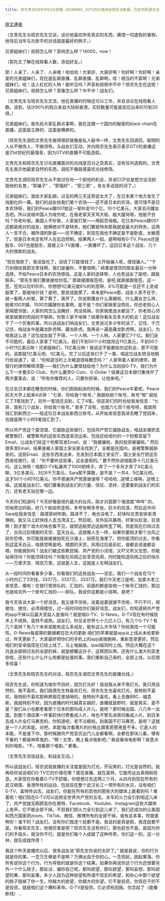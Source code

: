 ```yaml
---
title: 郭文贵2020年8月4日直播 20200804_3GTV的价值用金钱无法衡量，历史的机遇无法计算，这都是因为战友的信任和支持
---
```


[原文連接](https://gnews.org/ThreadView/53481952)

（文贵先生与班农先生交谈，谈论他喜欢所有真实的东西，痛恨一切虚假的事物，他背后当年与刘彦平的对话就是最好的例子。）


兄弟姐妹们！视频怎么样？音响怎么样？14000，now！


（郭先生了解在线观看人数，添加好友。）


耶！人来了、人来了、人来喽！哈哈哈！大家好、大家好啊！你好啊！你好啊！亲爱的兄弟姐妹们，现在是乱聊直播、乱聊直播、乱聊啊。哇！相当的不孬啊！兄弟姐妹们，哇！这人杠杠的人呐！能听见吗？声音和视频中不中？班农先生在这呢！兄弟姐妹们，视频怎么样？音像怎么样？中不中！战友们。


（文贵先生与班农先生交流，他在直播的时候还可以工作，并且谈论在线观看人数。谈到，估计90%的观众来自大陆和香港，实际数量可能是反应出来的10到20倍。）


兄弟姐妹们，我先给大家乱聊点事啊，我在这跟一个国内的秘密的black chain在直播，这面是立屏的、这面是横屏的。


（班农先生调侃文贵先生做得很好就像是私人秘书一样，文贵先生回调侃，聪明的人从不做伟人，不做领导。与战友们互动，并向班农先生表示表示GTV的直播这是21st世纪的最强音，因为GTV的直播不可能造假。


文贵先生和班农先生讨论直播面对的光线是百分之百真实，没有任何造假的，文贵先生表示他最爱自然的东西，调侃不像路德喜欢光线修饰。


文贵先生调侃班农先生从不放过任何一个损他的机会，并说CCP总是想方设法损毁他的名誉，“郭骗子” 、“郭强奸” 、“郭三邪” ，有太多诋毁的词了。）


兄弟姐妹们，我给大家乱聊。过去的两三天这奇迹太大了，在日本某个地方发生了戏剧化的一幕。我们的战友给我们某个农场——还不是日本的农场，很可惜不是日本农场呀，我们的Peace跟007她这一架吵走10个亿、10个亿美元，大家去问魔女去吧。所以说咱中国人为啥穷呢，在我老家天天骂大街、敲大腿骂呀，他能不穷吗？你老吵架。美国人不吵架，人家是打架——用航空母舰。在日本Peace跟007这都是绝对的战友，她俩绝对不是特务，她们要是特务那我就是最大的特务。这两人一言不合，被所谓的卧底——还不确定，到现在我也不确定是不是卧底，太敏感了。但是日本肯定有坏人在后边控制。结果两人一掐，是啊咱有G-TV, Peace还是股东、007也是股东，直接上G-TV直播，一直播坏了。这回日本这个战友、几个大的借款的战友。


“现在借款了，我没饭吃了，没钱了只能借钱了，又开始骗人呢，借钱骗人。” “千万别借给我郭文贵钱啊，我们是骗你，不要借啊。” 结果是借贷的朋友最后一分钟选择，不给Peace日本的农场借钱。这是人家的选择呀，人也老战友了是吧，跟我联系，“郭先生我们要直接给你签。” 那直接跟我签吧，是吧,就直接跟我签。这一签，签完以后叭叭叭，你想想1亿美元就6%的利息呀，6%可能是一旦还不上变成股票了，那是啥价钱？是吧，那变成股票了。本来是Peace那，战友人家不在乎，就一看两人吵架，算了算了，离开了。你说那魔女什么离婚啦、什么魔女怎么样，她离100次婚、1000次婚跟你毛事啊，是不是？你们家锅里没肉吃，你还老担心人家隔壁邻居，人家的肉怎么没腌好、肉没炖熟。你家锅里连水都没了，你老担心邻居家锅里的肉炖的不够熟，你管人家干啥嘛？结果你看失去多大的机会！这位战友干了一个厉害的事。所以说战友们呐战友们，文贵说过多少年的话了，记住、千万记住，咱战友中是藏龙卧虎啊、藏龙卧虎。我再说一遍是藏龙卧虎啊，战友们。为啥我这么说？这位战友就了不得，一个人呐、一个人呐，人家要汇7个亿。我们说不可能的，最后人家拿了1亿美元，我们不到50个小时就将近11亿美元，不到50个小时11亿美元呐！兄弟姐妹们，11亿美元呐！我说这不能都给你这机会，那不可能的。说那就1亿美元吧、1亿美元。完了以后这哥们干了一事，咱这位战友把当地银行给说通了，说：“你知道当时上次被退钱啥概念吗？” 人家带着人家的律师，跟银行的律师解释清楚——我们为什么要借钱给他？为什么当初投G-TV，我们为什么下一步要买G-Club，为什么要弄G-Coin、G-Dollar？结果这日本银行集体开了两次董事会，说：“所有你推荐的人，只要你担保，让他来吧。” 


在过去日本都在睡觉的时候，你们刚刚起床的时候，我们的Peace牛着呢，Peace前天大早上起来4点钟：“七哥，你给我个账号。” 我就给她个账号，账号“啪” 就给汇了3笔钱到了，另外一笔钱还没到，汇了4笔。但这哥们同时也给我发信息：“七哥，我有几个战友，你给我个账号。” 我多了没有，也就六七百个账号吧，我就把钱汇到新西兰——给这位日本战友新西兰账号。从开始发信息我进去睡了觉回来，也就是两个小时5笔钱汇到了。


所以共产党这个耍流氓，它威胁这些银行，包括共产党它威胁战友，咱战友被抓去被警察打、被警察骂的这些东西逐渐流出来。包括还给纽约的一个检察官留下Email，让战友们给这个检察官发Email，说：“我被骗啦，我的投资被骗啦。” 然后很多发Email，结果是被人家国土安全部全找到了，全都是在国内，是被警察威胁发的。这些Email、这些东西发出来，先发到日本国土安全厅，国土安全厅把这东西发给银行，说：“你不要听这些事，这全是假的。” 要不然你说咱能弄十几亿美元吗，这么快呀！咱那G-TV私募弄了1000把椅子，弄了一个多月才弄了4亿美元嘛，3亿多美元、3亿6千万美元，Sara那不算数，是不是？一共4、5亿美元吧。这才50个小时11亿美元，你不感谢共产党感谢谁呀？哈哈哈…逆增上缘呐，逆增上缘。这就是战友们，咱们要看到战友们的力量、信任、坚持，还要看到战友们的实力，还有老天站在哪一边。


今天你们知道吗？今天好像是纽约最大的台风，刚才对面那个海浪就“哗哗” 的，哎呦旁边的船，好几个船给吹歪啦，多夸张啊多夸张。巨大的风浪，然后这中间Sara给我发信息：路德家树吹倒，路进不了、电也没电了，赶快叫文贵安排来清理树。我又马上赶快找人去当清洁工。然后呢，另外狂风暴雨、好家伙巨浪，巨浪啊！刚才那个浪大的啥也看不见，就把这船旁边这船吹歪了啊。但是现在已经过去了，台风过后晴朗的天空、蓝天白云。这就像人生一样，如果你要刚才那个台风之前你恐惧，你可能就直接被拍死在沙滩上，拍死在海里了。但你能顶的过去，你看到这蓝天白云，啥感觉啊是吧。晴朗的天空，风雨过后是彩虹，谁都会说谁都会唱，你能做到吗？战友们被这些欺民贼、共产党的小流氓，又吓又吹又忽悠，你能站得住吗？你能顶得住吗？你能在风雨之前享受风雨，同时能知道风雨之后的快乐——万里天空、晴空万里。这就是人生，这就是人生啊战友们。


头一段时间你看看多少事，你看我们的这些战友——坚定。我们一个战友在12个小时内汇了3次钱，3337万，3337万，3337万。我们今天老江是吧，加拿大老江发信息，傻啦！在银行里排队的、汇钱的，前面的都是给咱一个账号汇钱的，那边也是给另外一个账号汇钱的——排队。我说你这都是小钱啊，是吧？


我今天告诉大家一个好消息。我又搂不住啦，说着说着就搂不住啦，不行不行，得搂住、搂住，必须得搂住，过一段时间给你们报好消息。战友们，你知道把共产党的app干掉以后最大受益人是谁吗？就是咱G-TV、G-News。G-TV现在有时候技术上不成熟，盖特不成熟。战友们，你见全世界七十几亿人口，有几个G-TV？有几个盖特？有几个未来说能有这么多战友，能有这么大市场？你给我找一个可能性。G-News每星期的数据都在巨大的更新.咱们的苹果就是app从上线从未给更新过，昨天更新了。大家最好把你们的手机上的app直接删掉，重新登录更好。然后咱们的安卓版现在已经上线了，马上电脑版、ipad版同时上线。然后大概在这个月底全部把过去的全部扔掉，就是螃蟹这孙子、这帮团队啊，还有什么澳大利亚老徐啦，还有什么什么什么啦都是扯蛋的事。我们重新自己来的，全部上线，以后很多惊喜！


（文贵先生和班农先生的对话，班农先生调侃文贵先生的直播光线。）


班农先生说，你知道为啥你节目好，因为灯光好！我说我从来不用灯光，我只用自然的，我不喜欢。我们路德先生特喜欢灯光，班农先生也喜欢灯光，我特别不喜欢。我特别不喜欢那种屏面花里胡哨的，我特别不喜欢。看上去像BBC、福克斯，我就特别不好。因为直播的时代越真实越好。直播就是即时、就是真实，是不是？我们从小也都老看那个日本的那叫成人片儿，是吧？那时候出国、八几年一出国，到那个酒店第一件事赶快付费看成人片，啥也不管先进房间看成人片。到日本去成人片全打马赛克的，你知道吧，老不过瘾啦。到美国不打马赛克，是吧？这就是一个人的本能，对吧，本能!每次看黄片的价格比跟客房费用差不多。它是人的本能，不是谁下作。那时候跟共产党官员出门儿全都看啊，全都在那块儿看，哪有不看的？都装神弄鬼的，“啊！文贵，晚上看点电影吧。” 我说看啥电影啊？故意点别的电影。“不，咱看那个电影。” 都看。


（文贵先生添加战友，和战友互动。）


所以说战友们，班农说我直播的关注度是因为灯光，开玩笑的，灯光是自然的。我再给你说说咱们G-TV它的价值在哪？就在直播、就在盖特，它能传达出真相和信息。大家现在你看着G-TV不舒服，你想想过去这两三个月，从四月到现在所有的武汉病情、香港所有的运动，包括现在整个武汉长江一带所有的水灾。没有咱们G-TV、盖特传出去，战友们，你能在所有的其他的那些大的媒体上能看到吗？难着呢！咱们现在G-TV可以说把全世界共产党的五毛、水军的火力全引到咱这儿来了，共产党就无暇顾及你在推特、Facebook、Youtube、Instagram这些大媒体上发声，它不能全部干掉。不但我们把火力全引到这儿来了，我们还成功的让美国和西方国家把zoom、TikTok、微信、微博所有的全部干掉。谁有这本事，吹狼蛋啊你！谁干的？战友们，没有你们我连个屁都不是。我说的是真是假，我连屁都不是。你看班农先生，他很厉害是吧？班农先生没有你们，那也屁也不是。是因为你们的手指头，就没你不行。就是你们每个人成就了这种传奇，你们这一刻，这一分钟，就在成就传奇！


我这个昨天直播完以后，很多战友说“郭先生你说的太好了。” 就是我说，你的行为就是你的果，一念万生佛是不是啊？万佛出自于你的心。一念而起，因起果落。你所有说你这个行为，行为导致的就是你这个结果。如果你再说你这个行为还想要另外一个什么桃子，那扯淡、骗你自己呢，那叫欲望，那叫欲望，那叫妄想，那叫欲望的果，那叫妄果。多少人因为这种欲望和所谓不现实的希望，和你心中那个欲望的桃子毁掉了你一生。你越大的欲望，你越大的失望。它不是投资，你现在干的不是投资，就是咱们这个爆料革命。G-TV是投资，它必须有回报。你念起了（直播断线）…
